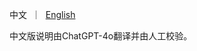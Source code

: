 <p align="left">
    中文</a>&nbsp ｜ &nbsp<a href="README.md">English</a>&nbsp
</p>

中文版说明由ChatGPT-4o翻译并由人工校验。

